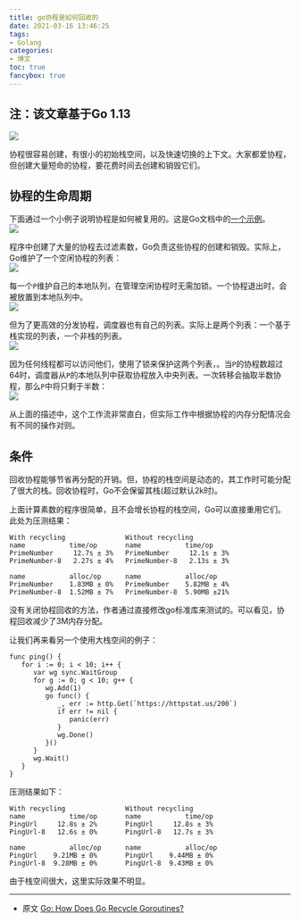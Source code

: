 ```yaml
---
title: go协程是如何回收的
date: 2021-03-16 13:46:25
tags: 
- Golang
categories: 
- 博文
toc: true
fancybox: true
---
```

注：该文章基于Go 1.13
---
![](/images/golang/a_journey_with_go/go_recycle_01.png)

协程很容易创建，有很小的初始栈空间，以及快速切换的上下文。大家都爱协程，但创建大量短命的协程，要花费时间去创建和销毁它们。

## 协程的生命周期
下面通过一个小例子说明协程是如何被复用的。这是Go文档中的[一个示例](https://play.golang.org/p/9U22NfrXeq)。  
![](/images/golang/a_journey_with_go/go_recycle_02.png)

程序中创建了大量的协程去过滤素数，Go负责这些协程的创建和销毁。实际上，Go维护了一个空闲协程的列表：    
![](/images/golang/a_journey_with_go/go_recycle_03.png)

每一个`P`维护自己的本地队列，在管理空闲协程时无需加锁。一个协程退出时，会被放置到本地队列中。  
![](/images/golang/a_journey_with_go/go_recycle_04.png)

但为了更高效的分发协程，调度器也有自己的列表。实际上是两个列表：一个基于栈实现的列表，一个非栈的列表。   
![](/images/golang/a_journey_with_go/go_recycle_05.png)

因为任何线程都可以访问他们，使用了锁来保护这两个列表，。当`P`的协程数超过64时，调度器从`P`的本地队列中获取协程放入中央列表。一次转移会抽取半数协程，那么`P`中将只剩于半数：   
![](/images/golang/a_journey_with_go/go_recycle_06.png)

从上面的描述中，这个工作流非常直白，但实际工作中根据协程的内存分配情况会有不同的操作对则。

## 条件
回收协程能够节省再分配的开销。但，协程的栈空间是动态的，其工作时可能分配了很大的栈。回收协程时，Go不会保留其栈(超过默认2k时)。

上面计算素数的程序很简单，且不会增长协程的栈空间，Go可以直接重用它们。此处为压测结果：   
```
With recycling               Without recycling
name           time/op       name           time/op
PrimeNumber     12.7s ± 3%   PrimeNumber     12.1s ± 3%
PrimeNumber-8   2.27s ± 4%   PrimeNumber-8   2.13s ± 3%

name           alloc/op      name           alloc/op
PrimeNumber    1.83MB ± 0%   PrimeNumber    5.82MB ± 4%
PrimeNumber-8  1.52MB ± 7%   PrimeNumber-8  5.90MB ±21%
```

没有关闭协程回收的方法，作者通过直接修改go标准库来测试的。可以看见，协程回收减少了3M内存分配。

让我们再来看另一个使用大栈空间的例子：
```
func ping() {
   for i := 0; i < 10; i++ {
      var wg sync.WaitGroup
      for g := 0; g < 10; g++ {
         wg.Add(1)
         go func() {
            _, err := http.Get(`https://httpstat.us/200`)
            if err != nil {
               panic(err)
            }
            wg.Done()
         }()
      }
      wg.Wait()
   }
}
```

压测结果如下：
```
With recycling               Without recycling
name           time/op       name           time/op
PingUrl     12.8s ± 2%       PingUrl     12.8s ± 3%
PingUrl-8   12.6s ± 0%       PingUrl-8   12.7s ± 3%

name           alloc/op      name           alloc/op
PingUrl    9.21MB ± 0%       PingUrl    9.44MB ± 0%
PingUrl-8  9.28MB ± 0%       PingUrl-8  9.43MB ± 0%
```

由于栈空间很大，这里实际效果不明显。

---
- 原文 [Go: How Does Go Recycle Goroutines?](https://medium.com/a-journey-with-go/go-how-does-go-recycle-goroutines-f047a79ab352)